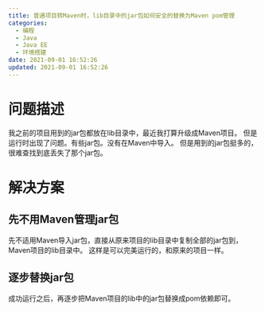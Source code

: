 ```yaml
---
title: 普通项目转Maven时，lib目录中的jar包如何安全的替换为Maven pom管理
categories: 
  - 编程
  - Java
  - Java EE
  - 环境搭建
date: 2021-09-01 16:52:26
updated: 2021-09-01 16:52:26
---
```

# 问题描述
我之前的项目用到的jar包都放在lib目录中，最近我打算升级成Maven项目。
但是运行时出现了问题。有些jar包。没有在Maven中导入。
但是用到的jar包挺多的，很难查找到底丢失了那个jar包。

# 解决方案
## 先不用Maven管理jar包
先不适用Maven导入jar包，直接从原来项目的lib目录中复制全部的jar包到，Maven项目的lib目录中。
这样是可以完美运行的，和原来的项目一样。
## 逐步替换jar包
成功运行之后，再逐步把Maven项目的lib中的jar包替换成pom依赖即可。
